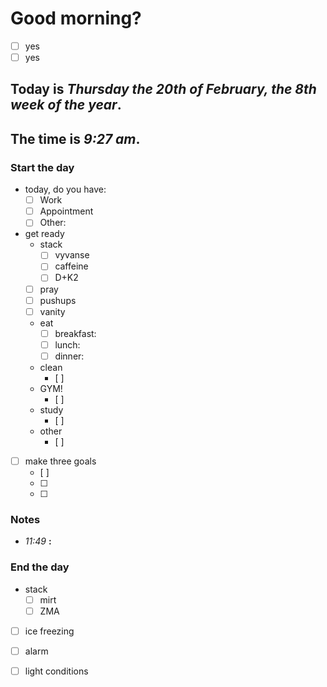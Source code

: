 # Good morning? 
* [ ] yes
* [ ] yes

## Today is ***Thursday the 20th of February, the 8th week of the year***.
## The time is ***9:27 am***.
### Start the day
* today, do you have:
	* [ ] Work
	* [ ] Appointment
	* [ ] Other:    

* get ready
	* stack
		* [ ] vyvanse
		* [ ] caffeine
		* [ ] D+K2
	* [ ] pray
	* [ ] pushups
	* [ ] vanity
	* eat
		* [ ] breakfast:
		* [ ] lunch:
		* [ ] dinner:
	* clean
		* [ ] 
	* GYM!
		* [ ] 
	* study
		* [ ] 
	* other
		* [ ] 
* [ ] make three goals
	* [ ]  
	* [ ]  
	* [ ] 

### Notes

* *11:49* **:**   


### End the day
* stack
	* [ ] mirt
	* [ ] ZMA
* [ ] ice freezing
* [ ] alarm
* [ ] light conditions


